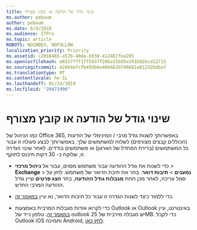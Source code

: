 ```yaml
---
title: שינוי גודל של הודעה או קובץ מצורף
ms.author: pebaum
author: pebaum
ms.date: 6/8/2018
ms.audience: ITPro
ms.topic: article
ROBOTS: NOINDEX, NOFOLLOW
localization_priority: Priority
ms.assetid: c2016465-a57b-40da-b938-412467fea205
ms.openlocfilehash: e6527fff1ff5937f20ba15bd5e191b02bcd12715
ms.sourcegitcommit: e2864efcfb493b6e46b662b746661a61232bdba7
ms.translationtype: MT
ms.contentlocale: he-IL
ms.lasthandoff: 01/24/2019
ms.locfileid: "29471996"
---
```

# <a name="changing-message-or-attachment-size"></a>שינוי גודל של הודעה או קובץ מצורף

כמו הניהול של Office 365, באפשרותך לשנות גודל מרבי / המינימלי של הודעות (הכוללים קבצים מצורפים) לשלוח למשתמשים שלך. באפשרותך לבצע פעולה זו עבור כל המשתמשים (ברירת המחדל של הארגון) או משתמשים בודדים. לאחר שינוי הגדרה זו, שלוקח כ- 30 דקות תיכנס לתוקף.
  
- כדי לשנות את גודל ההודעה עבור משתמש מסוים, עבור אל **ניהול מרכזי** \> **Exchange** \> **נמענים** \> **תיבות דואר**. בחר את תיבת הדואר של משתמש. לחץ על סמל עריכה, לאחר מכן תחת **מגבלות גודל ההודעה**, בחר **הצג פרטים** וציין גודל ההודעה המרבי החדש. 
    
- כדי ללמוד כיצד לשנות הגדרה זו עבור כל תיבות הדואר, נא עיין [במאמר זה](https://www.microsoft.com/en-us/microsoft-365/blog/2015/04/15/office-365-now-supports-larger-email-messages-up-to-150-mb/).
    
- כדי לקרוא אודות מגבלות המרבית באמצעות Outlook או Outlook באינטרנט, עיין [במאמר זה](https://technet.microsoft.com/en-us/library/exchange-online-limits.aspx#MessageLimits). טלפון נייד של outlook יש מגבלה מירבית של 25MB. כדי לקבל Outlook iOS ותמיכה Android, [לחץ כאן](https://support.office.com/en-us/article/Get-in-app-help-for-Outlook-for-iOS-and-Android-218a22d1-9fa5-4889-b689-de1c63493243).
    

